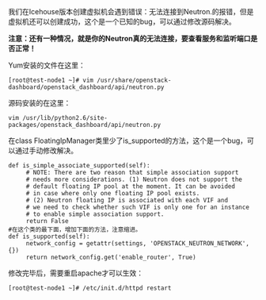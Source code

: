 我们在Icehouse版本创建虚拟机会遇到错误：无法连接到Neutron.的报错，但是虚拟机还可以创建成功，这个是一个已知的bug，可以通过修改源码解决。

**注意：还有一种情况，就是你的Neutron真的无法连接，要查看服务和监听端口是否正常！**

Yum安装的文件在这里：

    [root@test-node1 ~]# vim /usr/share/openstack-dashboard/openstack_dashboard/api/neutron.py
    
源码安装的在这里：

    vim /usr/lib/python2.6/site-packages/openstack_dashboard/api/neutron.py
    
在class FloatingIpManager类里少了is_supported的方法，这个是一个bug，可以通过手动修改解决。

    def is_simple_associate_supported(self):
         # NOTE: There are two reason that simple association support
         # needs more considerations. (1) Neutron does not support the
         # default floating IP pool at the moment. It can be avoided
         # in case where only one floating IP pool exists.
         # (2) Neutron floating IP is associated with each VIF and
         # we need to check whether such VIF is only one for an instance
         # to enable simple association support.
         return False
    #在这个类的最下面，增加下面的方法，注意缩进。
    def is_supported(self):
         network_config = getattr(settings, 'OPENSTACK_NEUTRON_NETWORK', {})
         return network_config.get('enable_router', True)

修改完毕后，需要重启apache才可以生效：

    [root@test-node1 ~]# /etc/init.d/httpd restart
